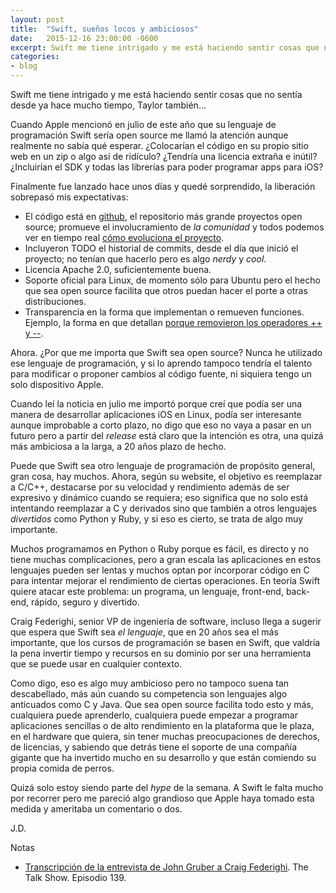 ```yaml
---
layout: post
title:  "Swift, sueños locos y ambiciosos"
date:   2015-12-16 23:00:00 -0600
excerpt: Swift me tiene intrigado y me está haciendo sentir cosas que no sentía desde ya hace mucho tiempo, Taylor también.
categories:
- blog
---
```


Swift me tiene intrigado y me está haciendo sentir cosas que no sentía desde ya hace mucho tiempo, Taylor también… 

Cuando Apple mencionó en julio de este año que su lenguaje de programación Swift sería open source me llamó la atención aunque realmente no sabía qué esperar. ¿Colocarían el código en su propio sitio web en un zip o algo así de ridículo? ¿Tendría una licencia extraña e inútil? ¿Incluirían el SDK y todas las librerías para poder programar apps para iOS? 

Finalmente fue lanzado hace unos días y quedé sorprendido, la liberación sobrepasó mis expectativas:

* El código está en [github](https://github.com/apple/swift), el repositorio más grande proyectos open source; promueve el involucramiento de *la comunidad* y todos podemos ver en tiempo real [cómo evoluciona el proyecto](https://github.com/apple/swift-evolution).
* Incluyeron TODO el historial de commits, desde el día que inició el proyecto; no tenían que hacerlo pero es algo *nerdy* y *cool*.
* Licencia Apache 2.0, suficientemente buena.
* Soporte oficial para Linux, de momento sólo para Ubuntu pero el hecho que sea open source facilita que otros puedan hacer el porte a otras distribuciones.
* Transparencia en la forma que implementan o remueven funciones. Ejemplo, la forma en que detallan [porque removieron los operadores ++ y --](https://github.com/apple/swift-evolution/blob/master/proposals/0004-remove-pre-post-inc-decrement.md).

Ahora. ¿Por que me importa que Swift sea open source? Nunca he utilizado ese lenguaje de programación, y si lo aprendo tampoco tendría el talento para modificar o proponer cambios al código fuente, ni siquiera tengo un solo dispositivo Apple.

Cuando leí la noticia en julio me importó porque creí que podía ser una manera de desarrollar aplicaciones iOS en Linux, podía ser interesante aunque improbable a corto plazo, no digo que eso no vaya a pasar en un futuro pero a partir del *release* está claro que la intención es otra, una quizá más ambiciosa a la larga, a 20 años plazo de hecho.

Puede que Swift sea otro lenguaje de programación de propósito general, gran cosa, hay muchos. Ahora, según su website, el objetivo es reemplazar a C/C++, destacarse por su velocidad y rendimiento además de ser expresivo y dinámico cuando se requiera; eso significa que no solo está intentando reemplazar a C y derivados sino que también a otros lenguajes *divertidos* como Python y Ruby, y si eso es cierto, se trata de algo muy importante.

Muchos programamos en Python o Ruby porque es fácil, es directo y no tiene muchas complicaciones, pero a gran escala las aplicaciones en estos lenguajes pueden ser lentas y muchos optan por incorporar código en C para intentar mejorar el rendimiento de ciertas operaciones. En teoría Swift quiere atacar este problema: un programa, un lenguaje, front-end, back-end, rápido, seguro y divertido.

Craig Federighi, senior VP de ingeniería de software, incluso llega a sugerir que espera que Swift sea *el lenguaje*, que en 20 años sea el más importante, que los cursos de programación se basen en Swift, que valdría la pena invertir tiempo y recursos en su dominio por ser una herramienta que se puede usar en cualquier contexto. 

Como digo, eso es algo muy ambicioso pero no tampoco suena tan descabellado, más aún cuando su competencia son lenguajes algo anticuados como C y Java. Que sea open source facilita todo esto y más, cualquiera puede aprenderlo, cualquiera puede empezar a programar aplicaciones sencillas o de alto rendimiento en la plataforma que le plaza, en el hardware que quiera, sin tener muchas preocupaciones de derechos, de licencias, y sabiendo que detrás tiene el soporte de una compañía gigante que ha invertido mucho en su desarrollo y que están comiendo su propia comida de perros.

Quizá solo estoy siendo parte del *hype* de la semana. A Swift le falta mucho por recorrer pero me pareció algo grandioso que Apple haya tomado esta medida y ameritaba un comentario o dos.

J.D.

<p class="notes">Notas</p>

* [Transcripción de la entrevista de John Gruber a Craig Federighi](http://daringfireball.net/thetalkshow/139/federighi-gruber-transcript). The Talk Show. Episodio 139.